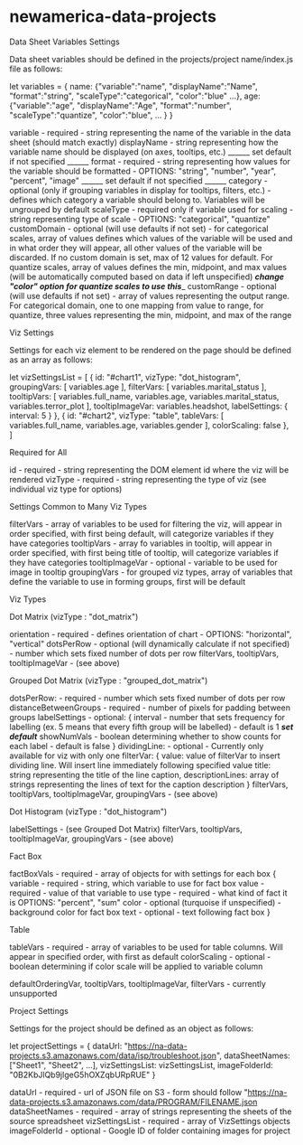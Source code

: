 # newamerica-data-projects

Data Sheet Variables Settings

Data sheet variables should be defined in the projects/project name/index.js file as follows: 

let variables = {
	name: {"variable":"name", "displayName":"Name", "format":"string", "scaleType":"categorical", "color":"blue" ...},
	age: {"variable":"age", "displayName":"Age", "format":"number", "scaleType":"quantize", "color":"blue", ... }
}

variable - required - string representing the name of the variable in the data sheet (should match exactly)
displayName - string representing how the variable name should be displayed (on axes, tooltips, etc.) ______ set default if not specified ______
format - required - string representing how values for the variable should be formatted - OPTIONS: "string", "number", "year", "percent", "image" ______ set default if not specified ______
category - optional (only if grouping variables in display for tooltips, filters, etc.) - defines which category a variable should belong to.  Variables will be ungrouped by default
scaleType - required only if variable used for scaling - string representing type of scale - OPTIONS: "categorical", "quantize"
customDomain - optional (will use defaults if not set) - for categorical scales, array of values defines which values of the variable will be used and in what order they will appear, all other values of the variable will be discarded. If no custom domain is set, max of 12 values for default. For quantize scales, array of values defines the min, midpoint, and max values (will be automatically computed based on data if left unspecified) _____change "color" option for quantize scales to use this______
customRange - optional (will use defaults if not set) - array of values representing the output range.  For categorical domain, one to one mapping from value to range, for quantize, three values representing the min, midpoint, and max of the range


Viz Settings

Settings for each viz element to be rendered on the page should be defined as an array as follows:

let vizSettingsList = [
	{
		id: "#chart1", 
		vizType: "dot_histogram",
		groupingVars: [ variables.age ],
		filterVars: [ variables.marital_status ],
		tooltipVars: [ variables.full_name, variables.age, variables.marital_status, variables.terror_plot ],
		tooltipImageVar: variables.headshot,
		labelSettings: { interval: 5 }
	},
	{
		id: "#chart2", 
		vizType: "table",
		tableVars: [ variables.full_name, variables.age, variables.gender ],
		colorScaling: false
	},
]

Required for All

id - required - string representing the DOM element id where the viz will be rendered 
vizType - required - string representing the type of viz (see individual viz type for options)


Settings Common to Many Viz Types

filterVars - array of variables to be used for filtering the viz, will appear in order specified, with first being default, will categorize variables if they have categories
tooltipVars - array fo variables in tooltip, will appear in order specified, with first being title of tooltip, will categorize variables if they have categories
tooltipImageVar - optional - variable to be used for image in tooltip
groupingVars - for grouped viz types, array of variables that define the variable to use in forming groups, first will be default


Viz Types

Dot Matrix (vizType : "dot_matrix")

orientation - required - defines orientation of chart - OPTIONS: "horizontal", "vertical"
dotsPerRow - optional (will dynamically calculate if not specified) - number which sets fixed number of dots per row
filterVars, tooltipVars, tooltipImageVar - (see above)


Grouped Dot Matrix (vizType : "grouped_dot_matrix")

dotsPerRow: - required - number which sets fixed number of dots per row
distanceBetweenGroups - required - number of pixels for padding between groups
labelSettings - optional: 
{ 
	interval - number that sets frequency for labelling (ex. 5 means that every fifth group will be labelled) - default is 1 ___set default___
	showNumVals - boolean determining whether to show counts for each label - default is false
}
dividingLine: - optional - Currently only available for viz with only one filterVar: 
{ 
	value: value of filterVar to insert dividing line. Will insert line immediately following specified value
	title: string representing the title of the line caption,
	descriptionLines: array of strings representing the lines of text for the caption description
}
filterVars, tooltipVars, tooltipImageVar, groupingVars - (see above)


Dot Histogram (vizType : "dot_histogram")

labelSettings - (see Grouped Dot Matrix)
filterVars, tooltipVars, tooltipImageVar, groupingVars - (see above)


Fact Box

factBoxVals - required - array of objects for with settings for each box 
{ 
	variable - required - string, which variable to use for fact box
	value - required - value of that variable to use
	type - required - what kind of fact it is  OPTIONS: "percent", "sum"
	color - optional (turquoise if unspecified) - background color for fact box
	text - optional - text following fact box
}
			

Table

tableVars - required - array of variables to be used for table columns. Will appear in specified order, with first as default
colorScaling - optional - boolean determining if color scale will be applied to variable column

defaultOrderingVar, tooltipVars, tooltipImageVar, filterVars - currently unsupported



Project Settings

Settings for the project should be defined as an object as follows:

let projectSettings = {
	dataUrl: "https://na-data-projects.s3.amazonaws.com/data/isp/troubleshoot.json",
	dataSheetNames:["Sheet1", "Sheet2", ...],
	vizSettingsList: vizSettingsList,
	imageFolderId: "0B2KbJlQb9jlgeG5hOXZqbURpRUE"
}

dataUrl - required - url of JSON file on S3 - form should follow "https://na-data-projects.s3.amazonaws.com/data/PROGRAM/FILENAME.json
dataSheetNames - required - array of strings representing the sheets of the source spreadsheet
vizSettingsList - required - array of VizSettings objects
imageFolderId - optional - Google ID of folder containing images for project
